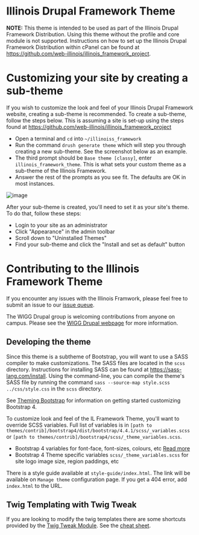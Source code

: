 # Illinois Drupal Framework Theme

**NOTE:** This theme is intended to be used as part of the Illinois Drupal Framework Distribution. Using this theme without the profile and core module is not supported. Instructions on how to set up the Illinois Drupal Framework Distribution within cPanel can be found at https://github.com/web-illinois/illinois_framework_project. 

# Customizing your site by creating a sub-theme

If you wish to customize the look and feel of your Illinois Drupal Framework website, creating a sub-theme is recommended. To create a sub-theme, follow the steps below. This is assuming a site is set-up using the steps found at https://github.com/web-illinois/illinois_framework_project

* Open a terminal and `cd` into `~/illinoiss_framework`
* Run the command `drush generate theme` which will step you through creating a new sub-theme. See the screenshot below as an example.
* The third prompt should be `Base theme [classy]`, enter `illinois_framework_theme`. This is what sets your custom theme as a sub-theme of the Illinois Framework.
* Answer the rest of the prompts as you see fit. The defaults are OK in most instances.

![image](https://user-images.githubusercontent.com/56594946/155361524-e709a6b9-264a-4643-be67-de69fa224041.png)

After your sub-theme is created, you'll need to set it as your site's theme. To do that, follow these steps:

* Login to your site as an administrator
* Click "Appearance" in the admin toolbar
* Scroll down to "Uninstalled Themes"
* Find your sub-theme and click the "Install and set as default" button 

# Contributing to the Illinois Framework Theme

If you encounter any issues with the Illinois Framwork, please feel free to submit an issue to our [issue queue](https://github.com/web-illinois/illinois_framework_theme/issues). 

The WIGG Drupal group is welcoming contributions from anyone on campus. Please see the [WIGG Drupal webpage](https://webguidelines.web.illinois.edu/subcommittees/drupal/) for more information.

## Developing the theme

Since this theme is a subtheme of Bootstrap, you will want to use a SASS compiler to make customizations. The SASS files are located in the `scss` directory. Instructions for installing SASS can be found at https://sass-lang.com/install. Using the command-line, you can compile the theme's SASS file by running the command `sass --source-map style.scss ../css/style.css` in the `scss` directory.

See [Theming Bootstrap](https://getbootstrap.com/docs/4.1/getting-started/theming/) for information on getting started customizing Bootstrap 4.

To customize look and feel of the IL Framework Theme, you'll want to override SCSS variables. Full list of variables is in `[path to themes/contrib]/bootstrap4/dist/bootstrap/4.4.1/scss/_variables.scss` or `[path to themes/contrib]/bootstrap4/scss/_theme_variables.scss`.
* Bootstrap 4 variables for font-face, font-sizes, colours, etc [Read more](https://getbootstrap.com/docs/4.5/getting-started/theming/#variable-defaults)
* Bootstrap 4 Theme specific variables `scss/_theme_variables.scss` for site logo image size, region paddings, etc

There is a style guide available at `style-guide/index.html`. The link will be available on `Manage theme` configuration page. If you get a 404 error, add `index.html` to the URL.

## Twig Templating with Twig Tweak
If you are looking to modify the twig templates there are some shortcuts provided by the [Twig Tweak Module](https://www.drupal.org/project/twig_tweak).  See the [cheat sheet](https://www.drupal.org/docs/contributed-modules/twig-tweak/cheat-sheet).

